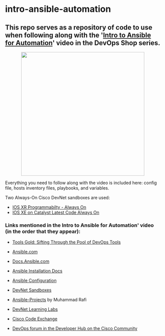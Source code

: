 # intro-ansible-automation

## This repo serves as a repository of code to use when following along with the '[Intro to Ansible for Automation](https://www.youtube.com/watch?v=2rDAziMChXs)' video in the DevOps Shop series.

<p align="center" width="100%">
  <img src="https://github.com/xanderstevenson/intro-ansible-automation/assets/27918923/6fc0d9df-d061-40f0-b625-3cad3c343fdc" width="400"/>
</p>

Everything you need to follow along with the video is included here: config file, hosts inventory files, playbooks, and variables. 

Two Always-On Cisco DevNet sandboxes are used:

- [IOS XR Programmabilty - Always On](https://devnetsandbox.cisco.com/RM/Diagram/Index/e83cfd31-ade3-4e15-91d6-3118b867a0dd?diagramType=Topology)
- [IOS XE on Catalyst Latest Code Always On](https://devnetsandbox.cisco.com/RM/Diagram/Index/7b4d4209-a17c-4bc3-9b38-f15184e53a94?diagramType=Topology)


### Links mentioned in the Intro to Ansible for Automation' video (in the order that they appear):

- [Tools Gold: Sifting Through the Pool of DevOps Tools](https://youtu.be/8N69jEH2P9o)

- [Ansible.com](https://ansible.com)

- [Docs.Ansible.com](https://docs.ansible.com)

- [Ansible Installation Docs](https://docs.ansible.com/ansible/latest/installation_guide/intro_installation.html)

- [Ansible Configuration](https://docs.ansible.com/ansible/latest/reference_appendices/config.html)

- [DevNet Sandboxes](https://devnetsandbox.cisco.com)

- [Ansible-Projects](https://github.com/muhammad-rafi/Ansible-Projects/) by Muhammad Rafi

- [DevNet Learning Labs](https://developer.cisco.com/learning/)

- [Cisco Code Exchange](https://developer.cisco.com/codeexchange)

- [DevOps forum in the Developer Hub on the Cisco Community](https://community.cisco.com/t5/devops/gh-p/DevOps_GH)
